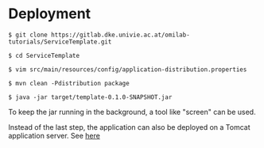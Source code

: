 # Deployment

`$ git clone https://gitlab.dke.univie.ac.at/omilab-tutorials/ServiceTemplate.git`


`$ cd ServiceTemplate`


`$ vim src/main/resources/config/application-distribution.properties`


`$ mvn clean -Pdistribution package`


`$ java -jar target/template-0.1.0-SNAPSHOT.jar`

To keep the jar running in the background, a tool like "screen" can be used.

Instead of the last step, the application can also be deployed on a Tomcat application server. See [here](https://gitlab.dke.univie.ac.at/omilab-tutorials/ServiceTemplate/tags/WAR)